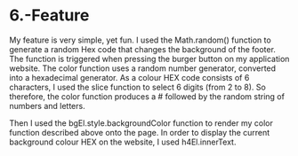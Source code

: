 # 6.-Feature

My feature is very simple, yet fun. I used the Math.random() function to generate a random Hex code that changes the background of the footer. The function is triggered when pressing the burger button on my application website. The color function uses a random number generator, converted into a hexadecimal generator. As a colour HEX code consists of 6 characters, I used the slice function to select 6 digits (from 2 to 8). So therefore, the color function produces a # followed by the random string of numbers and letters.

Then I used the bgEl.style.backgroundColor function to render my color function described above onto the page. In order to display the current background colour HEX on the website, I used h4El.innerText.
